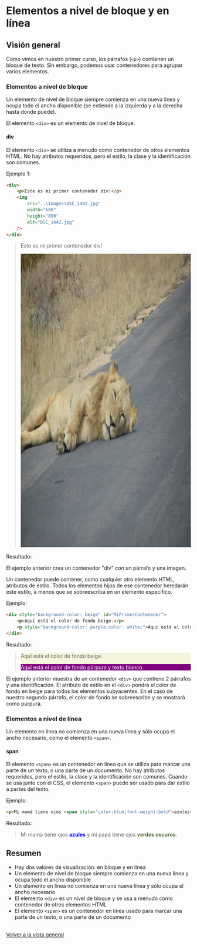 # Elementos a nivel de bloque y en línea

## Visión general

Como vimos en nuestro primer curso, los párrafos (`<p>`) contienen un bloque de texto.
Sin embargo, podemos usar contenedores para agrupar varios elementos.

### Elementos a nivel de bloque

Un elemento de nivel de bloque siempre comienza en una nueva línea y ocupa todo el ancho disponible (se extiende a la izquierda y a la derecha hasta donde puede).

El elemento `<div>` es un elemento de nivel de bloque.

#### div

El elemento `<div>` se utiliza a menudo como contenedor de otros elementos HTML.
No hay atributos requeridos, pero el estilo, la clase y la identificación son comunes.

Ejemplo 1:

```html
<div>
	<p>Este es mi primer contenedor div!</p>
	<img
		src="..\Images\DSC_1442.jpg"
		width="600"
		height="800"
		alt="DSC_1442.jpg"
	/>
</div>
```
><div>
> <p>Este es mi primer contenedor div!</p>
> <img src="..\Images\DSC_1442.jpg"	width="600"	height="800" alt="DSC_1442.jpg"/>
> </div>

Resultado:


El ejemplo anterior crea un contenedor "div" con un párrafo y una imagen.

Un contenedor puede contener, como cualquier otro elemento HTML, atributos de estilo. Todos los elementos hijos de ese contenedor heredarán este estilo, a menos que se sobreescriba en un elemento específico.

Ejemplo:

```html
<div style="background-color: beige" id="MiPrimerContenedor">
	<p>Aquí está el color de fondo beige.</p>
	<p style="background-color: purple;color: white;">Aquí está el color de fondo púrpura y texto blanco.</p>
</div>
```

Resultado:
> <div style="background-color: beige" id="MiPrimerContenedor">
> <p>Aquí está el color de fondo beige.</p>
> <p style="background-color: purple;color: white;">Aquí está el color de fondo púrpura y texto blanco.</p>
> </div>

El ejemplo anterior muestra de un contenedor `<div>` que contiene 2 párrafos y una identificación.
El atributo de estilo en el `<div>` pondrá el color de fondo en beige para todos los elementos subyacentes.
En el caso de nuestro segundo párrafo, el color de fondo se sobreescribe y se mostrará como púrpura.

### Elementos a nivel de línea

Un elemento en línea no comienza en una nueva línea y sólo ocupa el ancho necesario, como el elemento `<span>`.

#### span

El elemento `<span>` es un contenedor en línea que se utiliza para marcar una parte de un texto, o una parte de un documento.
No hay atributos requeridos, pero el estilo, la clase y la identificación son comunes.
Cuando se usa junto con el CSS, el elemento `<span>` puede ser usado para dar estilo a partes del texto.

Ejemplo:
```html
<p>Mi mamá tiene ojos <span style="color:blue;font-weight:bold">azules</span> y mi papá tiene ojos <span style="color:darkolivegreen;font-weight:bold">verdes oscuros</span>.</p>
```

Resultado:
> <p>Mi mamá tiene ojos <span style="color:blue;font-weight:bold">azules</span> y mi papá tiene ojos <span style="color:darkolivegreen;font-weight:bold">verdes oscuros</span>.</p>

## Resumen

* Hay dos valores de visualización: en bloque y en línea
* Un elemento de nivel de bloque siempre comienza en una nueva línea y ocupa todo el ancho disponible
* Un elemento en línea no comienza en una nueva línea y sólo ocupa el ancho necesario
* El elemento `<div>` es un nivel de bloque y se usa a menudo como contenedor de otros elementos HTML
* El elemento `<span>` es un contenedor en línea usado para marcar una parte de un texto, o una parte de un documento

\
[Volver a la vista general](Index.html)
